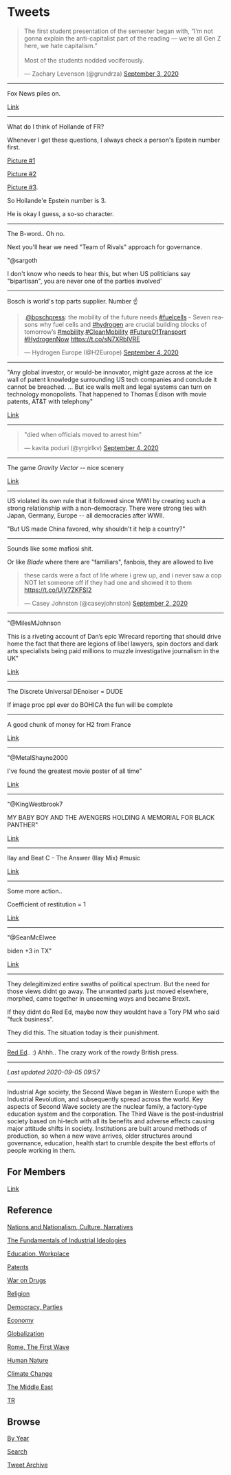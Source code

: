 # Tweets


<blockquote class="twitter-tweet"><p lang="en" dir="ltr">The first student presentation of the semester began with, “I’m not gonna explain the anti-capitalist part of the reading — we’re all Gen Z here, we hate capitalism.”<br><br>Most of the students nodded vociferously.</p>&mdash; Zachary Levenson (@grundrza) <a href="https://twitter.com/grundrza/status/1301594015532560386?ref_src=twsrc%5Etfw">September 3, 2020</a></blockquote> <script async src="https://platform.twitter.com/widgets.js" charset="utf-8"></script>

---

Fox News piles on.

[Link](https://twitter.com/hunterschwarz/status/1301996761309802496)

---

What do I think of Hollande of FR?

Whenever I get these questions, I always check a person's Epstein
number first.

[Picture \#1](https://pbs.twimg.com/media/EhIfl-bXsAUpJFK?format=jpg&name=small)

[Picture \#2](https://pbs.twimg.com/media/EhIfs_RWkAQpl_0?format=jpg&name=small)

[Picture \#3](https://pbs.twimg.com/media/EgPe-HTWkAAKbbl?format=jpg&name=small).

So Hollande'e Epstein number is 3.

He is okay I guess, a so-so character.

---

The B-word.. Oh no.

Next you'll hear we need "Team of Rivals" approach for governance.

"@sargoth

I don't know who needs to hear this, but when US politicians say
"bipartisan", you are never one of the parties involved'

---

Bosch is world's top parts supplier. Number ☝ 

<blockquote class="twitter-tweet"><p lang="en" dir="ltr">.<a href="https://twitter.com/BoschPress?ref_src=twsrc%5Etfw">@boschpress</a>: the mobility of the future needs <a href="https://twitter.com/hashtag/fuelcells?src=hash&amp;ref_src=twsrc%5Etfw">#fuelcells</a> - Seven reasons why fuel cells and <a href="https://twitter.com/hashtag/hydrogen?src=hash&amp;ref_src=twsrc%5Etfw">#hydrogen</a> are crucial building blocks of tomorrow’s <a href="https://twitter.com/hashtag/mobility?src=hash&amp;ref_src=twsrc%5Etfw">#mobility</a>.<a href="https://twitter.com/hashtag/CleanMobility?src=hash&amp;ref_src=twsrc%5Etfw">#CleanMobility</a> <a href="https://twitter.com/hashtag/FutureOfTransport?src=hash&amp;ref_src=twsrc%5Etfw">#FutureOfTransport</a> <a href="https://twitter.com/hashtag/HydrogenNow?src=hash&amp;ref_src=twsrc%5Etfw">#HydrogenNow</a> <a href="https://t.co/sN7XRblVRE">https://t.co/sN7XRblVRE</a></p>&mdash; Hydrogen Europe (@H2Europe) <a href="https://twitter.com/H2Europe/status/1301778804201926657?ref_src=twsrc%5Etfw">September 4, 2020</a></blockquote> <script async src="https://platform.twitter.com/widgets.js" charset="utf-8"></script>

---

"Any global investor, or would-be innovator, might gaze across at the
ice wall of patent knowledge surrounding US tech companies and
conclude it cannot be breached. ...  But ice walls melt and legal
systems can turn on technology monopolists. That happened to Thomas
Edison with movie patents, AT&T with telephony"

[Link](https://www.ft.com/content/dd908d81-4859-4d19-a1e8-e5f7b4f01ad0)

---

<blockquote class="twitter-tweet" data-conversation="none"><p lang="en" dir="ltr">&quot;died when officials moved to arrest him&quot;</p>&mdash; kavita poduri (@yrgirlkv) <a href="https://twitter.com/yrgirlkv/status/1301727149204762624?ref_src=twsrc%5Etfw">September 4, 2020</a></blockquote> <script async src="https://platform.twitter.com/widgets.js" charset="utf-8"></script>

---

The game *Gravity Vector* -- nice scenery

[Link](https://twitter.com/POLIEXA/status/1153770002476085249)

---

US violated its own rule that it followed since WWII by creating such
a strong relationship with a non-democracy. There were strong ties
with Japan, Germany, Europe -- all democracies after WWII. 

"But US made China favored, why shouldn't it help a country?"

---

Sounds like some mafiosi shit. 

Or like *Blade* where there are "familiars", fanbois, they are allowed
to live

<blockquote class="twitter-tweet"><p lang="en" dir="ltr">these cards were a fact of life where i grew up, and i never saw a cop NOT let someone off if they had one and showed it to them <a href="https://t.co/UjV7ZKFSI2">https://t.co/UjV7ZKFSI2</a></p>&mdash; Casey Johnston (@caseyjohnston) <a href="https://twitter.com/caseyjohnston/status/1301137317210587140?ref_src=twsrc%5Etfw">September 2, 2020</a></blockquote> <script async src="https://platform.twitter.com/widgets.js" charset="utf-8"></script>

---

"@MilesMJohnson

This is a riveting account of Dan’s epic Wirecard reporting that
should drive home the fact that there are legions of libel lawyers,
spin doctors and dark arts specialists being paid millions to muzzle
investigative journalism in the UK"

[Link](https://twitter.com/MilesMJohnson/status/1301449351609421824)

---

The Discrete Universal DEnoiser = DUDE

If image proc ppl ever do BOHICA the fun will be complete

---

A good chunk of money for H2 from France 

[Link](https://mobile.twitter.com/Thorsten_H2/status/1301485976204783622)

---

"@MetalShayne2000

I've found the greatest movie poster of all time"

[Link](https://pbs.twimg.com/media/EhFvsuwXsAIDUsc?format=jpg&name=small)

---

"@KingWestbrook7

MY BABY BOY AND THE AVENGERS HOLDING A MEMORIAL FOR BLACK PANTHER"

[Link](https://twitter.com/KingWestbrook7/status/1299751417964527616)

---

Ilay and Beat C - The Answer (Ilay Mix) \#music

[Link](https://youtu.be/DJ8bM1UUVBs)

---

Some more action..

Coefficient of restitution = 1

[Link](https://twitter.com/muratk3n/status/1301483223583780870)

---

"@SeanMcElwee

biden +3 in TX"

[Link](https://filesforprogress.org/datasets/2020/9/dfp_tx_survey_key_findings_sept4.pdf)

---

They delegitimized entire swaths of political spectrum. But the need
for those views didnt go away. The unwanted parts just moved
elsewhere, morphed, came together in unseeming ways and became
Brexit.

If they didnt do Red Ed, maybe now they wouldnt have a Tory PM who
said "fuck business".

They did this. The situation today is their punishment.

---

[Red Ed](https://libcom.org/files/images/blog/ddddd.jpg).. :)
Ahhh.. The crazy work of the rowdy British press.

---

*Last updated 2020-09-05 09:57*

---

Industrial Age society, the Second Wave began in Western Europe with
the Industrial Revolution, and subsequently spread across the
world. Key aspects of Second Wave society are the nuclear family, a
factory-type education system and the corporation. The Third Wave is
the post-industrial society based on hi-tech with all its benefits and
adverse effects causing major attitude shifts in society. Institutions
are built around methods of production, so when a new wave arrives,
older structures around governance, education, health start to crumble
despite the best efforts of people working in them.

## For Members

[Link](https://thirdwave-members.herokuapp.com)

## Reference

[Nations and Nationalism, Culture, Narratives](/2013/02/nations-and-nationalism.md)

[The Fundamentals of Industrial Ideologies](/2011/04/fundamentals-of-industrial-ideologies.md)

[Education, Workplace](2017/09/education-workplace.md)

[Patents](/2018/09/patents.md)

[War on Drugs](/2019/11/war-on-drugs.md)

[Religion](/2015/04/god-religion.md)

[Democracy, Parties](/2016/11/democracy.md)

[Economy](/2018/05/economy.md)

[Globalization](/2018/09/globalization.md)

[Rome, The First Wave](/2017/12/rome.md)

[Human Nature](/2020/07/human-nature.md)

[Climate Change](/2018/12/climate.md)

[The Middle East](/2019/07/middleeast.md)

[TR](../tr)

## Browse

[By Year](years.md)

[Search](search.html)

[Tweet Archive](/tweets/README.md)




